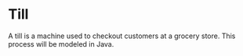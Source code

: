 # Till
A till is a machine used to checkout customers at a grocery store. This process will be modeled in Java.